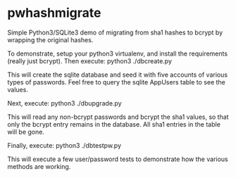 # pwhashmigrate
Simple Python3/SQLite3 demo of migrating from sha1 hashes to bcrypt by wrapping the original hashes.

To demonstrate, setup your python3 virtualenv, and install the requirements (really just bcrypt).
Then execute:
python3 ./dbcreate.py

This will create the sqlite database and seed it with five accounts of various types of passwords.
Feel free to query the sqlite AppUsers table to see the values.

Next, execute:
python3 ./dbupgrade.py

This will read any non-bcrypt passwords and bcrypt the sha1 values, so that only the bcrypt entry remains in the database. All sha1 entries in the table will be gone.

Finally, execute:
python3 ./dbtestpw.py

This will execute a few user/password tests to demonstrate how the various methods are working.
